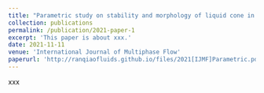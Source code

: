 ```yaml
---
title: "Parametric study on stability and morphology of liquid cone in flow focusing"
collection: publications
permalink: /publication/2021-paper-1
excerpt: 'This paper is about xxx.'
date: 2021-11-11
venue: 'International Journal of Multiphase Flow'
paperurl: 'http://ranqiaofluids.github.io/files/2021[IJMF]Parametric.pdf'
---
```

xxx
